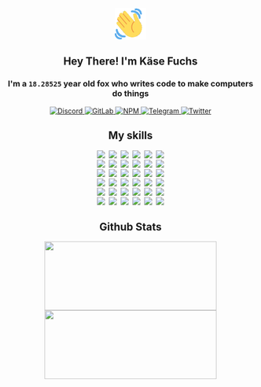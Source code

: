 <div><p align=center><img src=./resources/images/wave.gif width=64px height=64px></p><h2 align=center>Hey There! I'm Käse Fuchs</h2><h3 align=center>I'm a <code>18.28525</code> year old fox who writes code to make computers do things</h3><p align=center><a href=https://discord.com/users/507526681125322772><img alt=Discord src="https://img.shields.io/badge/Discord-5865F2?logo=discord&logoColor=white&style=flat-square#25c292c1be37bc4046e5f3c9c4f61c4b"> </a><a href=https://gitlab.com/kasefuchs><img alt=GitLab src="https://img.shields.io/badge/GitLab-330F63?logo=gitlab&logoColor=white&style=flat-square#25c292c1be37bc4046e5f3c9c4f61c4b"> </a><a href=https://npmjs.com/~kasefuchs><img alt=NPM src="https://img.shields.io/badge/NPM-CB3837?logo=npm&logoColor=white&style=flat-square#25c292c1be37bc4046e5f3c9c4f61c4b"> </a><a href=https://t.me/kasefuchs><img alt=Telegram src="https://img.shields.io/badge/Telegram-2CA5E0?logo=telegram&logoColor=white&style=flat-square#25c292c1be37bc4046e5f3c9c4f61c4b"> </a><a href=https://twitter.com/kasefuchs><img alt=Twitter src="https://img.shields.io/badge/Twitter-1DA1F2?logo=twitter&logoColor=white&style=flat-square#25c292c1be37bc4046e5f3c9c4f61c4b"></a></p><h2 align=center>My skills</h2><p align=center><a href=https://aws.amazon.com/ ><picture><source srcset="https://skillicons.dev/icons?i=aws&theme=dark#25c292c1be37bc4046e5f3c9c4f61c4b" media="(prefers-color-scheme: dark)"><source srcset="https://skillicons.dev/icons?i=aws&theme=light#25c292c1be37bc4046e5f3c9c4f61c4b" media="(prefers-color-scheme: light), (prefers-color-scheme: no-preference)"><img src="https://skillicons.dev/icons?i=aws&theme=light#25c292c1be37bc4046e5f3c9c4f61c4b"></picture></a>&nbsp;&nbsp;<a href=https://en.wikipedia.org/wiki/Bash_(Unix_shell)><picture><source srcset="https://skillicons.dev/icons?i=bash&theme=dark#25c292c1be37bc4046e5f3c9c4f61c4b" media="(prefers-color-scheme: dark)"><source srcset="https://skillicons.dev/icons?i=bash&theme=light#25c292c1be37bc4046e5f3c9c4f61c4b" media="(prefers-color-scheme: light), (prefers-color-scheme: no-preference)"><img src="https://skillicons.dev/icons?i=bash&theme=light#25c292c1be37bc4046e5f3c9c4f61c4b"></picture></a>&nbsp;&nbsp;<a href=https://discord.com/developers/docs><picture><source srcset="https://skillicons.dev/icons?i=bots&theme=dark#25c292c1be37bc4046e5f3c9c4f61c4b" media="(prefers-color-scheme: dark)"><source srcset="https://skillicons.dev/icons?i=bots&theme=light#25c292c1be37bc4046e5f3c9c4f61c4b" media="(prefers-color-scheme: light), (prefers-color-scheme: no-preference)"><img src="https://skillicons.dev/icons?i=bots&theme=light#25c292c1be37bc4046e5f3c9c4f61c4b"></picture></a>&nbsp;&nbsp;<a href=https://www.cloudflare.com/ ><picture><source srcset="https://skillicons.dev/icons?i=cloudflare&theme=dark#25c292c1be37bc4046e5f3c9c4f61c4b" media="(prefers-color-scheme: dark)"><source srcset="https://skillicons.dev/icons?i=cloudflare&theme=light#25c292c1be37bc4046e5f3c9c4f61c4b" media="(prefers-color-scheme: light), (prefers-color-scheme: no-preference)"><img src="https://skillicons.dev/icons?i=cloudflare&theme=light#25c292c1be37bc4046e5f3c9c4f61c4b"></picture></a>&nbsp;&nbsp;<a href=https://en.wikipedia.org/wiki/CSS><picture><source srcset="https://skillicons.dev/icons?i=css&theme=dark#25c292c1be37bc4046e5f3c9c4f61c4b" media="(prefers-color-scheme: dark)"><source srcset="https://skillicons.dev/icons?i=css&theme=light#25c292c1be37bc4046e5f3c9c4f61c4b" media="(prefers-color-scheme: light), (prefers-color-scheme: no-preference)"><img src="https://skillicons.dev/icons?i=css&theme=light#25c292c1be37bc4046e5f3c9c4f61c4b"></picture></a>&nbsp;&nbsp;<a href=https://www.docker.com/ ><picture><source srcset="https://skillicons.dev/icons?i=docker&theme=dark#25c292c1be37bc4046e5f3c9c4f61c4b" media="(prefers-color-scheme: dark)"><source srcset="https://skillicons.dev/icons?i=docker&theme=light#25c292c1be37bc4046e5f3c9c4f61c4b" media="(prefers-color-scheme: light), (prefers-color-scheme: no-preference)"><img src="https://skillicons.dev/icons?i=docker&theme=light#25c292c1be37bc4046e5f3c9c4f61c4b"></picture></a><br><a href=https://www.electronjs.org/ ><picture><source srcset="https://skillicons.dev/icons?i=electron&theme=dark#25c292c1be37bc4046e5f3c9c4f61c4b" media="(prefers-color-scheme: dark)"><source srcset="https://skillicons.dev/icons?i=electron&theme=light#25c292c1be37bc4046e5f3c9c4f61c4b" media="(prefers-color-scheme: light), (prefers-color-scheme: no-preference)"><img src="https://skillicons.dev/icons?i=electron&theme=light#25c292c1be37bc4046e5f3c9c4f61c4b"></picture></a>&nbsp;&nbsp;<a href=https://expressjs.com/ ><picture><source srcset="https://skillicons.dev/icons?i=express&theme=dark#25c292c1be37bc4046e5f3c9c4f61c4b" media="(prefers-color-scheme: dark)"><source srcset="https://skillicons.dev/icons?i=express&theme=light#25c292c1be37bc4046e5f3c9c4f61c4b" media="(prefers-color-scheme: light), (prefers-color-scheme: no-preference)"><img src="https://skillicons.dev/icons?i=express&theme=light#25c292c1be37bc4046e5f3c9c4f61c4b"></picture></a>&nbsp;&nbsp;<a href=https://www.figma.com/ ><picture><source srcset="https://skillicons.dev/icons?i=figma&theme=dark#25c292c1be37bc4046e5f3c9c4f61c4b" media="(prefers-color-scheme: dark)"><source srcset="https://skillicons.dev/icons?i=figma&theme=light#25c292c1be37bc4046e5f3c9c4f61c4b" media="(prefers-color-scheme: light), (prefers-color-scheme: no-preference)"><img src="https://skillicons.dev/icons?i=figma&theme=light#25c292c1be37bc4046e5f3c9c4f61c4b"></picture></a>&nbsp;&nbsp;<a href=https://firebase.google.com/ ><picture><source srcset="https://skillicons.dev/icons?i=firebase&theme=dark#25c292c1be37bc4046e5f3c9c4f61c4b" media="(prefers-color-scheme: dark)"><source srcset="https://skillicons.dev/icons?i=firebase&theme=light#25c292c1be37bc4046e5f3c9c4f61c4b" media="(prefers-color-scheme: light), (prefers-color-scheme: no-preference)"><img src="https://skillicons.dev/icons?i=firebase&theme=light#25c292c1be37bc4046e5f3c9c4f61c4b"></picture></a>&nbsp;&nbsp;<a href=https://flask.palletsprojects.com/ ><picture><source srcset="https://skillicons.dev/icons?i=flask&theme=dark#25c292c1be37bc4046e5f3c9c4f61c4b" media="(prefers-color-scheme: dark)"><source srcset="https://skillicons.dev/icons?i=flask&theme=light#25c292c1be37bc4046e5f3c9c4f61c4b" media="(prefers-color-scheme: light), (prefers-color-scheme: no-preference)"><img src="https://skillicons.dev/icons?i=flask&theme=light#25c292c1be37bc4046e5f3c9c4f61c4b"></picture></a>&nbsp;&nbsp;<a href=https://cloud.google.com/ ><picture><source srcset="https://skillicons.dev/icons?i=gcp&theme=dark#25c292c1be37bc4046e5f3c9c4f61c4b" media="(prefers-color-scheme: dark)"><source srcset="https://skillicons.dev/icons?i=gcp&theme=light#25c292c1be37bc4046e5f3c9c4f61c4b" media="(prefers-color-scheme: light), (prefers-color-scheme: no-preference)"><img src="https://skillicons.dev/icons?i=gcp&theme=light#25c292c1be37bc4046e5f3c9c4f61c4b"></picture></a><br><a href=https://git-scm.com/ ><picture><source srcset="https://skillicons.dev/icons?i=git&theme=dark#25c292c1be37bc4046e5f3c9c4f61c4b" media="(prefers-color-scheme: dark)"><source srcset="https://skillicons.dev/icons?i=git&theme=light#25c292c1be37bc4046e5f3c9c4f61c4b" media="(prefers-color-scheme: light), (prefers-color-scheme: no-preference)"><img src="https://skillicons.dev/icons?i=git&theme=light#25c292c1be37bc4046e5f3c9c4f61c4b"></picture></a>&nbsp;&nbsp;<a href=https://github.com/ ><picture><source srcset="https://skillicons.dev/icons?i=github&theme=dark#25c292c1be37bc4046e5f3c9c4f61c4b" media="(prefers-color-scheme: dark)"><source srcset="https://skillicons.dev/icons?i=github&theme=light#25c292c1be37bc4046e5f3c9c4f61c4b" media="(prefers-color-scheme: light), (prefers-color-scheme: no-preference)"><img src="https://skillicons.dev/icons?i=github&theme=light#25c292c1be37bc4046e5f3c9c4f61c4b"></picture></a>&nbsp;&nbsp;<a href=https://gitlab.com/ ><picture><source srcset="https://skillicons.dev/icons?i=gitlab&theme=dark#25c292c1be37bc4046e5f3c9c4f61c4b" media="(prefers-color-scheme: dark)"><source srcset="https://skillicons.dev/icons?i=gitlab&theme=light#25c292c1be37bc4046e5f3c9c4f61c4b" media="(prefers-color-scheme: light), (prefers-color-scheme: no-preference)"><img src="https://skillicons.dev/icons?i=gitlab&theme=light#25c292c1be37bc4046e5f3c9c4f61c4b"></picture></a>&nbsp;&nbsp;<a href=https://www.heroku.com/ ><picture><source srcset="https://skillicons.dev/icons?i=heroku&theme=dark#25c292c1be37bc4046e5f3c9c4f61c4b" media="(prefers-color-scheme: dark)"><source srcset="https://skillicons.dev/icons?i=heroku&theme=light#25c292c1be37bc4046e5f3c9c4f61c4b" media="(prefers-color-scheme: light), (prefers-color-scheme: no-preference)"><img src="https://skillicons.dev/icons?i=heroku&theme=light#25c292c1be37bc4046e5f3c9c4f61c4b"></picture></a>&nbsp;&nbsp;<a href=https://en.wikipedia.org/wiki/HTML><picture><source srcset="https://skillicons.dev/icons?i=html&theme=dark#25c292c1be37bc4046e5f3c9c4f61c4b" media="(prefers-color-scheme: dark)"><source srcset="https://skillicons.dev/icons?i=html&theme=light#25c292c1be37bc4046e5f3c9c4f61c4b" media="(prefers-color-scheme: light), (prefers-color-scheme: no-preference)"><img src="https://skillicons.dev/icons?i=html&theme=light#25c292c1be37bc4046e5f3c9c4f61c4b"></picture></a>&nbsp;&nbsp;<a href=https://en.wikipedia.org/wiki/JavaScript><picture><source srcset="https://skillicons.dev/icons?i=js&theme=dark#25c292c1be37bc4046e5f3c9c4f61c4b" media="(prefers-color-scheme: dark)"><source srcset="https://skillicons.dev/icons?i=js&theme=light#25c292c1be37bc4046e5f3c9c4f61c4b" media="(prefers-color-scheme: light), (prefers-color-scheme: no-preference)"><img src="https://skillicons.dev/icons?i=js&theme=light#25c292c1be37bc4046e5f3c9c4f61c4b"></picture></a><br><a href=https://en.wikipedia.org/wiki/Linux><picture><source srcset="https://skillicons.dev/icons?i=linux&theme=dark#25c292c1be37bc4046e5f3c9c4f61c4b" media="(prefers-color-scheme: dark)"><source srcset="https://skillicons.dev/icons?i=linux&theme=light#25c292c1be37bc4046e5f3c9c4f61c4b" media="(prefers-color-scheme: light), (prefers-color-scheme: no-preference)"><img src="https://skillicons.dev/icons?i=linux&theme=light#25c292c1be37bc4046e5f3c9c4f61c4b"></picture></a>&nbsp;&nbsp;<a href=https://mui.com/ ><picture><source srcset="https://skillicons.dev/icons?i=materialui&theme=dark#25c292c1be37bc4046e5f3c9c4f61c4b" media="(prefers-color-scheme: dark)"><source srcset="https://skillicons.dev/icons?i=materialui&theme=light#25c292c1be37bc4046e5f3c9c4f61c4b" media="(prefers-color-scheme: light), (prefers-color-scheme: no-preference)"><img src="https://skillicons.dev/icons?i=materialui&theme=light#25c292c1be37bc4046e5f3c9c4f61c4b"></picture></a>&nbsp;&nbsp;<a href=https://en.wikipedia.org/wiki/Markdown><picture><source srcset="https://skillicons.dev/icons?i=md&theme=dark#25c292c1be37bc4046e5f3c9c4f61c4b" media="(prefers-color-scheme: dark)"><source srcset="https://skillicons.dev/icons?i=md&theme=light#25c292c1be37bc4046e5f3c9c4f61c4b" media="(prefers-color-scheme: light), (prefers-color-scheme: no-preference)"><img src="https://skillicons.dev/icons?i=md&theme=light#25c292c1be37bc4046e5f3c9c4f61c4b"></picture></a>&nbsp;&nbsp;<a href=https://www.mongodb.com/ ><picture><source srcset="https://skillicons.dev/icons?i=mongodb&theme=dark#25c292c1be37bc4046e5f3c9c4f61c4b" media="(prefers-color-scheme: dark)"><source srcset="https://skillicons.dev/icons?i=mongodb&theme=light#25c292c1be37bc4046e5f3c9c4f61c4b" media="(prefers-color-scheme: light), (prefers-color-scheme: no-preference)"><img src="https://skillicons.dev/icons?i=mongodb&theme=light#25c292c1be37bc4046e5f3c9c4f61c4b"></picture></a>&nbsp;&nbsp;<a href=https://www.mysql.com/ ><picture><source srcset="https://skillicons.dev/icons?i=mysql&theme=dark#25c292c1be37bc4046e5f3c9c4f61c4b" media="(prefers-color-scheme: dark)"><source srcset="https://skillicons.dev/icons?i=mysql&theme=light#25c292c1be37bc4046e5f3c9c4f61c4b" media="(prefers-color-scheme: light), (prefers-color-scheme: no-preference)"><img src="https://skillicons.dev/icons?i=mysql&theme=light#25c292c1be37bc4046e5f3c9c4f61c4b"></picture></a>&nbsp;&nbsp;<a href=https://nextjs.org/ ><picture><source srcset="https://skillicons.dev/icons?i=nextjs&theme=dark#25c292c1be37bc4046e5f3c9c4f61c4b" media="(prefers-color-scheme: dark)"><source srcset="https://skillicons.dev/icons?i=nextjs&theme=light#25c292c1be37bc4046e5f3c9c4f61c4b" media="(prefers-color-scheme: light), (prefers-color-scheme: no-preference)"><img src="https://skillicons.dev/icons?i=nextjs&theme=light#25c292c1be37bc4046e5f3c9c4f61c4b"></picture></a><br><a href=https://nodejs.org/en/ ><picture><source srcset="https://skillicons.dev/icons?i=nodejs&theme=dark#25c292c1be37bc4046e5f3c9c4f61c4b" media="(prefers-color-scheme: dark)"><source srcset="https://skillicons.dev/icons?i=nodejs&theme=light#25c292c1be37bc4046e5f3c9c4f61c4b" media="(prefers-color-scheme: light), (prefers-color-scheme: no-preference)"><img src="https://skillicons.dev/icons?i=nodejs&theme=light#25c292c1be37bc4046e5f3c9c4f61c4b"></picture></a>&nbsp;&nbsp;<a href=https://www.postgresql.org/ ><picture><source srcset="https://skillicons.dev/icons?i=postgres&theme=dark#25c292c1be37bc4046e5f3c9c4f61c4b" media="(prefers-color-scheme: dark)"><source srcset="https://skillicons.dev/icons?i=postgres&theme=light#25c292c1be37bc4046e5f3c9c4f61c4b" media="(prefers-color-scheme: light), (prefers-color-scheme: no-preference)"><img src="https://skillicons.dev/icons?i=postgres&theme=light#25c292c1be37bc4046e5f3c9c4f61c4b"></picture></a>&nbsp;&nbsp;<a href=https://learn.microsoft.com/en-us/powershell/ ><picture><source srcset="https://skillicons.dev/icons?i=powershell&theme=dark#25c292c1be37bc4046e5f3c9c4f61c4b" media="(prefers-color-scheme: dark)"><source srcset="https://skillicons.dev/icons?i=powershell&theme=light#25c292c1be37bc4046e5f3c9c4f61c4b" media="(prefers-color-scheme: light), (prefers-color-scheme: no-preference)"><img src="https://skillicons.dev/icons?i=powershell&theme=light#25c292c1be37bc4046e5f3c9c4f61c4b"></picture></a>&nbsp;&nbsp;<a href=https://www.python.org/ ><picture><source srcset="https://skillicons.dev/icons?i=py&theme=dark#25c292c1be37bc4046e5f3c9c4f61c4b" media="(prefers-color-scheme: dark)"><source srcset="https://skillicons.dev/icons?i=py&theme=light#25c292c1be37bc4046e5f3c9c4f61c4b" media="(prefers-color-scheme: light), (prefers-color-scheme: no-preference)"><img src="https://skillicons.dev/icons?i=py&theme=light#25c292c1be37bc4046e5f3c9c4f61c4b"></picture></a>&nbsp;&nbsp;<a href=https://www.raspberrypi.org/ ><picture><source srcset="https://skillicons.dev/icons?i=raspberrypi&theme=dark#25c292c1be37bc4046e5f3c9c4f61c4b" media="(prefers-color-scheme: dark)"><source srcset="https://skillicons.dev/icons?i=raspberrypi&theme=light#25c292c1be37bc4046e5f3c9c4f61c4b" media="(prefers-color-scheme: light), (prefers-color-scheme: no-preference)"><img src="https://skillicons.dev/icons?i=raspberrypi&theme=light#25c292c1be37bc4046e5f3c9c4f61c4b"></picture></a>&nbsp;&nbsp;<a href=https://reactjs.org/ ><picture><source srcset="https://skillicons.dev/icons?i=react&theme=dark#25c292c1be37bc4046e5f3c9c4f61c4b" media="(prefers-color-scheme: dark)"><source srcset="https://skillicons.dev/icons?i=react&theme=light#25c292c1be37bc4046e5f3c9c4f61c4b" media="(prefers-color-scheme: light), (prefers-color-scheme: no-preference)"><img src="https://skillicons.dev/icons?i=react&theme=light#25c292c1be37bc4046e5f3c9c4f61c4b"></picture></a><br><a href=https://redux.js.org/ ><picture><source srcset="https://skillicons.dev/icons?i=redux&theme=dark#25c292c1be37bc4046e5f3c9c4f61c4b" media="(prefers-color-scheme: dark)"><source srcset="https://skillicons.dev/icons?i=redux&theme=light#25c292c1be37bc4046e5f3c9c4f61c4b" media="(prefers-color-scheme: light), (prefers-color-scheme: no-preference)"><img src="https://skillicons.dev/icons?i=redux&theme=light#25c292c1be37bc4046e5f3c9c4f61c4b"></picture></a>&nbsp;&nbsp;<a href=https://en.wikipedia.org/wiki/Regular_expression><picture><source srcset="https://skillicons.dev/icons?i=regex&theme=dark#25c292c1be37bc4046e5f3c9c4f61c4b" media="(prefers-color-scheme: dark)"><source srcset="https://skillicons.dev/icons?i=regex&theme=light#25c292c1be37bc4046e5f3c9c4f61c4b" media="(prefers-color-scheme: light), (prefers-color-scheme: no-preference)"><img src="https://skillicons.dev/icons?i=regex&theme=light#25c292c1be37bc4046e5f3c9c4f61c4b"></picture></a>&nbsp;&nbsp;<a href=https://en.wikipedia.org/wiki/Sass_(stylesheet_language)><picture><source srcset="https://skillicons.dev/icons?i=sass&theme=dark#25c292c1be37bc4046e5f3c9c4f61c4b" media="(prefers-color-scheme: dark)"><source srcset="https://skillicons.dev/icons?i=sass&theme=light#25c292c1be37bc4046e5f3c9c4f61c4b" media="(prefers-color-scheme: light), (prefers-color-scheme: no-preference)"><img src="https://skillicons.dev/icons?i=sass&theme=light#25c292c1be37bc4046e5f3c9c4f61c4b"></picture></a>&nbsp;&nbsp;<a href=https://www.typescriptlang.org/ ><picture><source srcset="https://skillicons.dev/icons?i=ts&theme=dark#25c292c1be37bc4046e5f3c9c4f61c4b" media="(prefers-color-scheme: dark)"><source srcset="https://skillicons.dev/icons?i=ts&theme=light#25c292c1be37bc4046e5f3c9c4f61c4b" media="(prefers-color-scheme: light), (prefers-color-scheme: no-preference)"><img src="https://skillicons.dev/icons?i=ts&theme=light#25c292c1be37bc4046e5f3c9c4f61c4b"></picture></a>&nbsp;&nbsp;<a href=https://unity.com/ ><picture><source srcset="https://skillicons.dev/icons?i=unity&theme=dark#25c292c1be37bc4046e5f3c9c4f61c4b" media="(prefers-color-scheme: dark)"><source srcset="https://skillicons.dev/icons?i=unity&theme=light#25c292c1be37bc4046e5f3c9c4f61c4b" media="(prefers-color-scheme: light), (prefers-color-scheme: no-preference)"><img src="https://skillicons.dev/icons?i=unity&theme=light#25c292c1be37bc4046e5f3c9c4f61c4b"></picture></a>&nbsp;&nbsp;<a href=https://workers.cloudflare.com/ ><picture><source srcset="https://skillicons.dev/icons?i=workers&theme=dark#25c292c1be37bc4046e5f3c9c4f61c4b" media="(prefers-color-scheme: dark)"><source srcset="https://skillicons.dev/icons?i=workers&theme=light#25c292c1be37bc4046e5f3c9c4f61c4b" media="(prefers-color-scheme: light), (prefers-color-scheme: no-preference)"><img src="https://skillicons.dev/icons?i=workers&theme=light#25c292c1be37bc4046e5f3c9c4f61c4b"></picture></a><br></p><h2 align=center>Github Stats</h2><p align=center><picture><source srcset="https://github-readme-stats-kasefuchs.vercel.app/api/?count_private=true&hide_border=true&hide_rank=true&line_height=20&hide_title=true&username=Kasefuchs&theme=dark#25c292c1be37bc4046e5f3c9c4f61c4b" media="(prefers-color-scheme: dark)"><source srcset="https://github-readme-stats-kasefuchs.vercel.app/api/?count_private=true&hide_border=true&hide_rank=true&line_height=20&hide_title=true&username=Kasefuchs&theme=light#25c292c1be37bc4046e5f3c9c4f61c4b" media="(prefers-color-scheme: light), (prefers-color-scheme: no-preference)"><img align=middle width=350 height=140 src="https://github-readme-stats-kasefuchs.vercel.app/api/?count_private=true&hide_border=true&hide_rank=true&line_height=20&hide_title=true&username=Kasefuchs&theme=light#25c292c1be37bc4046e5f3c9c4f61c4b"></picture><picture><source srcset="https://github-readme-stats-kasefuchs.vercel.app/api/top-langs/?count_private=true&hide_border=true&layout=compact&username=Kasefuchs&theme=dark#25c292c1be37bc4046e5f3c9c4f61c4b" media="(prefers-color-scheme: dark)"><source srcset="https://github-readme-stats-kasefuchs.vercel.app/api/top-langs/?count_private=true&hide_border=true&layout=compact&username=Kasefuchs&theme=light#25c292c1be37bc4046e5f3c9c4f61c4b" media="(prefers-color-scheme: light), (prefers-color-scheme: no-preference)"><img align=middle width=350 height=140 src="https://github-readme-stats-kasefuchs.vercel.app/api/top-langs/?count_private=true&hide_border=true&layout=compact&username=Kasefuchs&theme=light#25c292c1be37bc4046e5f3c9c4f61c4b"></picture></p><img src="https://hit.yhype.me/github/profile?user_id=64592097#25c292c1be37bc4046e5f3c9c4f61c4b" alt=""></div>
